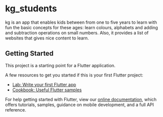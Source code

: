# kg_students

kg is an app that enables kids between from one to five years to learn with fun the basic concepts for these ages: learn colours, alphabets and adding and subtraction operations on small numbers. Also, it provides a list of websites that gives nice content to learn.


## Getting Started

This project is a starting point for a Flutter application.

A few resources to get you started if this is your first Flutter project:

- [Lab: Write your first Flutter app](https://flutter.dev/docs/get-started/codelab)
- [Cookbook: Useful Flutter samples](https://flutter.dev/docs/cookbook)

For help getting started with Flutter, view our
[online documentation](https://flutter.dev/docs), which offers tutorials,
samples, guidance on mobile development, and a full API reference.
